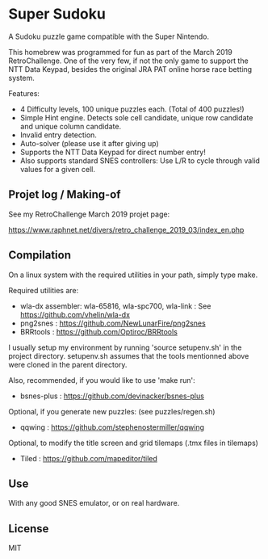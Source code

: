 # Super Sudoku

A Sudoku puzzle game compatible with the Super Nintendo.

This homebrew was programmed for fun as part of the March 2019 RetroChallenge. One of the very few,
if not the only game to support the NTT Data Keypad, besides the original JRA PAT online horse race betting system.

Features:

 - 4 Difficulty levels, 100 unique puzzles each. (Total of 400 puzzles!)
 - Simple Hint engine. Detects sole cell candidate, unique row candidate and unique column candidate.
 - Invalid entry detection.
 - Auto-solver (please use it after giving up)
 - Supports the NTT Data Keypad for direct number entry!
 - Also supports standard SNES controllers: Use L/R to cycle through valid values for a given cell.


## Projet log / Making-of

See my RetroChallenge March 2019 projet page:

https://www.raphnet.net/divers/retro_challenge_2019_03/index_en.php


## Compilation

On a linux system with the required utilities in your path, simply type make.

Required utilities are:

 - wla-dx assembler: wla-65816, wla-spc700, wla-link : See https://github.com/vhelin/wla-dx
 - png2snes : https://github.com/NewLunarFire/png2snes
 - BRRtools : https://github.com/Optiroc/BRRtools

I usually setup my environment by running 'source setupenv.sh' in the project directory.
setupenv.sh assumes that the tools mentionned above were cloned in the parent directory.

Also, recommended, if you would like to use 'make run':

 - bsnes-plus : https://github.com/devinacker/bsnes-plus

Optional, if you generate new puzzles: (see puzzles/regen.sh)

 - qqwing : https://github.com/stephenostermiller/qqwing

Optional, to modify the title screen and grid tilemaps (.tmx files in tilemaps)

 - Tiled : https://github.com/mapeditor/tiled


## Use

With any good SNES emulator, or on real hardware.


## License

MIT


